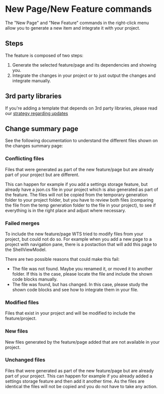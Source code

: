 # New Page/New Feature commands

The "New Page" and "New Feature" commands in the right-click menu allow you to generate a new item and integrate it with your project. 

## Steps
The feature is composed of two steps:

1. Generate the selected feature/page and its dependencies and showing you.
1. Integrate the changes in your project or to just output the changes and integrate manually.

## 3rd party libraries
If you're adding a template that depends on 3rd party libraries, please read our [strategy regarding updates](https://github.com/Microsoft/WindowsTemplateStudio/wiki/3rd-party-libraries---updates-and-breaking-changes)

## Change summary page
See the following documentation to understand the different files shown on the changes summary page:

### Conflicting files

Files that were generated as part of the new feature/page but are already part of your project but are different.

This can happen for example if you add a settings storage feature, but already have a json.cs file in your project which is also generated as part of the feature.
The files will not be copied from the temporary generation folder to your project folder, but you have to review both files
(comparing the file from the temp generation folder to the file in your project), to see if everything is in the right place and adjust where necessary.

### Failed merges

To include the new feature/page WTS tried to modify files from your project, but could not do so.
For example when you add a new page to a project with navigation pane, there is a postaction that will add this page to the ShellViewModel. 

There are two possible reasons that could make this fail:

* The file was not found. Maybe you renamed it, or moved it to another folder. If this is the case, please locate the file and include the shown code blocks manually.
* The file was found, but has changed. In this case, please study the shown code blocks and see how to integrate them in your file.

### Modified files

Files that exist in your project and will be modified to include the feature/project.

### New files

New files generated by the feature/page added that are not available in your project.

### Unchanged files

Files that were generated as part of the new feature/page but are already part of your project. This can happen for example if you already added a settings storage feature and then add it another time. As the files are identical the files will not be copied and you do not have to take any action.